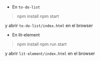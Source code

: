 * En `to-do-list`

> npm install
> npm start

y abrir `to-do-list/index.html` en el browser

* En lit-element

> npm install
> npm run start

y abrir `lit-element/index.html` en el browser